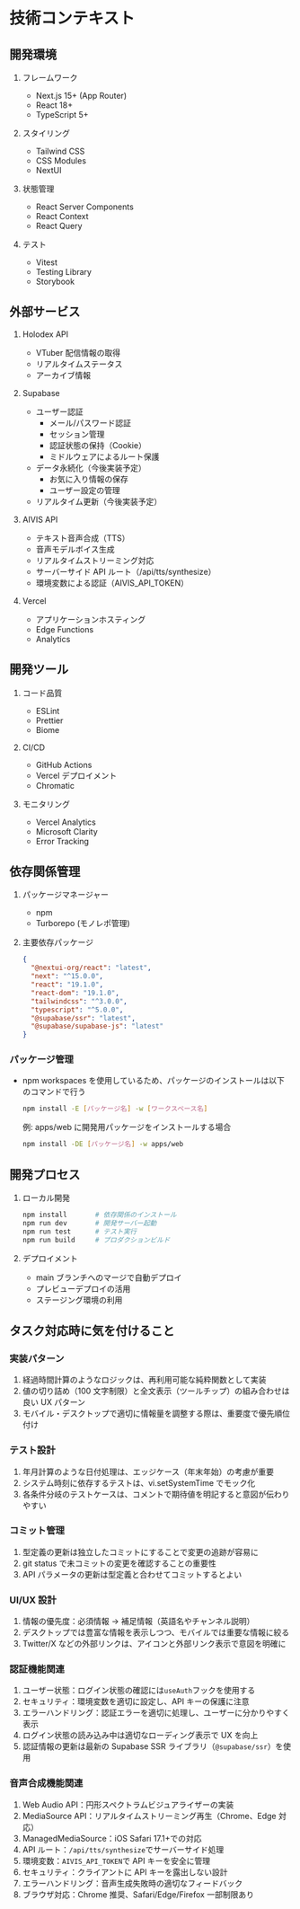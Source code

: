 # 技術コンテキスト

## 開発環境

1. フレームワーク

   - Next.js 15+ (App Router)
   - React 18+
   - TypeScript 5+

2. スタイリング

   - Tailwind CSS
   - CSS Modules
   - NextUI

3. 状態管理

   - React Server Components
   - React Context
   - React Query

4. テスト
   - Vitest
   - Testing Library
   - Storybook

## 外部サービス

1. Holodex API

   - VTuber 配信情報の取得
   - リアルタイムステータス
   - アーカイブ情報

2. Supabase

   - ユーザー認証
     - メール/パスワード認証
     - セッション管理
     - 認証状態の保持（Cookie）
     - ミドルウェアによるルート保護
   - データ永続化（今後実装予定）
     - お気に入り情報の保存
     - ユーザー設定の管理
   - リアルタイム更新（今後実装予定）

3. AIVIS API

   - テキスト音声合成（TTS）
   - 音声モデルボイス生成
   - リアルタイムストリーミング対応
   - サーバーサイド API ルート（/api/tts/synthesize）
   - 環境変数による認証（AIVIS_API_TOKEN）

4. Vercel
   - アプリケーションホスティング
   - Edge Functions
   - Analytics

## 開発ツール

1. コード品質

   - ESLint
   - Prettier
   - Biome

2. CI/CD

   - GitHub Actions
   - Vercel デプロイメント
   - Chromatic

3. モニタリング
   - Vercel Analytics
   - Microsoft Clarity
   - Error Tracking

## 依存関係管理

1. パッケージマネージャー

   - npm
   - Turborepo (モノレポ管理)

2. 主要依存パッケージ
   ```json
   {
     "@nextui-org/react": "latest",
     "next": "^15.0.0",
     "react": "19.1.0",
     "react-dom": "19.1.0",
     "tailwindcss": "^3.0.0",
     "typescript": "^5.0.0",
     "@supabase/ssr": "latest",
     "@supabase/supabase-js": "latest"
   }
   ```

### パッケージ管理

- npm workspaces を使用しているため、パッケージのインストールは以下のコマンドで行う
  ```bash
  npm install -E [パッケージ名] -w [ワークスペース名]
  ```
  例: apps/web に開発用パッケージをインストールする場合
  ```bash
  npm install -DE [パッケージ名] -w apps/web
  ```

## 開発プロセス

1. ローカル開発

   ```bash
   npm install       # 依存関係のインストール
   npm run dev       # 開発サーバー起動
   npm run test      # テスト実行
   npm run build     # プロダクションビルド
   ```

2. デプロイメント
   - main ブランチへのマージで自動デプロイ
   - プレビューデプロイの活用
   - ステージング環境の利用

## タスク対応時に気を付けること

### 実装パターン

1. 経過時間計算のようなロジックは、再利用可能な純粋関数として実装
2. 値の切り詰め（100 文字制限）と全文表示（ツールチップ）の組み合わせは良い UX パターン
3. モバイル・デスクトップで適切に情報量を調整する際は、重要度で優先順位付け

### テスト設計

1. 年月計算のような日付処理は、エッジケース（年末年始）の考慮が重要
2. システム時刻に依存するテストは、vi.setSystemTime でモック化
3. 各条件分岐のテストケースは、コメントで期待値を明記すると意図が伝わりやすい

### コミット管理

1. 型定義の更新は独立したコミットにすることで変更の追跡が容易に
2. git status で未コミットの変更を確認することの重要性
3. API パラメータの更新は型定義と合わせてコミットするとよい

### UI/UX 設計

1. 情報の優先度：必須情報 → 補足情報（英語名やチャンネル説明）
2. デスクトップでは豊富な情報を表示しつつ、モバイルでは重要な情報に絞る
3. Twitter/X などの外部リンクは、アイコンと外部リンク表示で意図を明確に

### 認証機能関連

1. ユーザー状態：ログイン状態の確認には`useAuth`フックを使用する
2. セキュリティ：環境変数を適切に設定し、API キーの保護に注意
3. エラーハンドリング：認証エラーを適切に処理し、ユーザーに分かりやすく表示
4. ログイン状態の読み込み中は適切なローディング表示で UX を向上
5. 認証情報の更新は最新の Supabase SSR ライブラリ（`@supabase/ssr`）を使用

### 音声合成機能関連

1. Web Audio API：円形スペクトラムビジュアライザーの実装
2. MediaSource API：リアルタイムストリーミング再生（Chrome、Edge 対応）
3. ManagedMediaSource：iOS Safari 17.1+での対応
4. API ルート：`/api/tts/synthesize`でサーバーサイド処理
5. 環境変数：`AIVIS_API_TOKEN`で API キーを安全に管理
6. セキュリティ：クライアントに API キーを露出しない設計
7. エラーハンドリング：音声生成失敗時の適切なフィードバック
8. ブラウザ対応：Chrome 推奨、Safari/Edge/Firefox 一部制限あり
